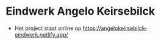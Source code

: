 # Eindwerk Angelo Keirsebilck

- Het project staat online op https://angelokeirsebilck-eindwerk.netlify.app/